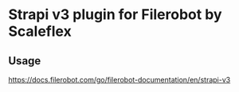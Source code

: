 # Strapi v3 plugin for Filerobot by Scaleflex

## Usage

https://docs.filerobot.com/go/filerobot-documentation/en/strapi-v3